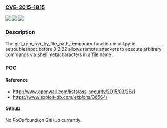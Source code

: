 ### [CVE-2015-1815](https://cve.mitre.org/cgi-bin/cvename.cgi?name=CVE-2015-1815)
![](https://img.shields.io/static/v1?label=Product&message=n%2Fa&color=blue)
![](https://img.shields.io/static/v1?label=Version&message=n%2Fa&color=blue)
![](https://img.shields.io/static/v1?label=Vulnerability&message=n%2Fa&color=brighgreen)

### Description

The get_rpm_nvr_by_file_path_temporary function in util.py in setroubleshoot before 3.2.22 allows remote attackers to execute arbitrary commands via shell metacharacters in a file name.

### POC

#### Reference
- http://www.openwall.com/lists/oss-security/2015/03/26/1
- https://www.exploit-db.com/exploits/36564/

#### Github
No PoCs found on GitHub currently.

